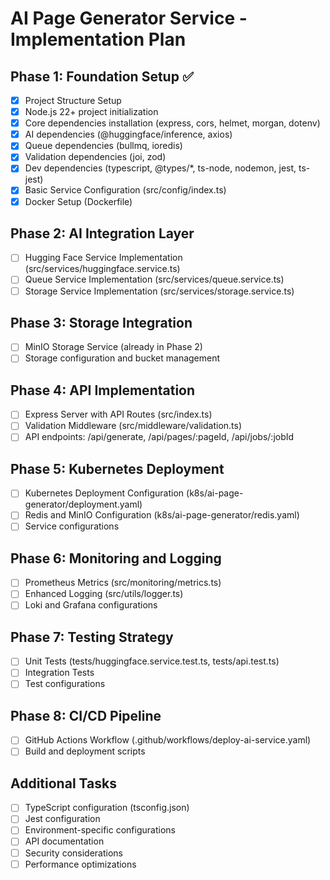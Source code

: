 # AI Page Generator Service - Implementation Plan

## Phase 1: Foundation Setup ✅
- [x] Project Structure Setup
- [x] Node.js 22+ project initialization
- [x] Core dependencies installation (express, cors, helmet, morgan, dotenv)
- [x] AI dependencies (@huggingface/inference, axios)
- [x] Queue dependencies (bullmq, ioredis)
- [x] Validation dependencies (joi, zod)
- [x] Dev dependencies (typescript, @types/*, ts-node, nodemon, jest, ts-jest)
- [x] Basic Service Configuration (src/config/index.ts)
- [x] Docker Setup (Dockerfile)

## Phase 2: AI Integration Layer
- [ ] Hugging Face Service Implementation (src/services/huggingface.service.ts)
- [ ] Queue Service Implementation (src/services/queue.service.ts)
- [ ] Storage Service Implementation (src/services/storage.service.ts)

## Phase 3: Storage Integration
- [ ] MinIO Storage Service (already in Phase 2)
- [ ] Storage configuration and bucket management

## Phase 4: API Implementation
- [ ] Express Server with API Routes (src/index.ts)
- [ ] Validation Middleware (src/middleware/validation.ts)
- [ ] API endpoints: /api/generate, /api/pages/:pageId, /api/jobs/:jobId

## Phase 5: Kubernetes Deployment
- [ ] Kubernetes Deployment Configuration (k8s/ai-page-generator/deployment.yaml)
- [ ] Redis and MinIO Configuration (k8s/ai-page-generator/redis.yaml)
- [ ] Service configurations

## Phase 6: Monitoring and Logging
- [ ] Prometheus Metrics (src/monitoring/metrics.ts)
- [ ] Enhanced Logging (src/utils/logger.ts)
- [ ] Loki and Grafana configurations

## Phase 7: Testing Strategy
- [ ] Unit Tests (tests/huggingface.service.test.ts, tests/api.test.ts)
- [ ] Integration Tests
- [ ] Test configurations

## Phase 8: CI/CD Pipeline
- [ ] GitHub Actions Workflow (.github/workflows/deploy-ai-service.yaml)
- [ ] Build and deployment scripts

## Additional Tasks
- [ ] TypeScript configuration (tsconfig.json)
- [ ] Jest configuration
- [ ] Environment-specific configurations
- [ ] API documentation
- [ ] Security considerations
- [ ] Performance optimizations
